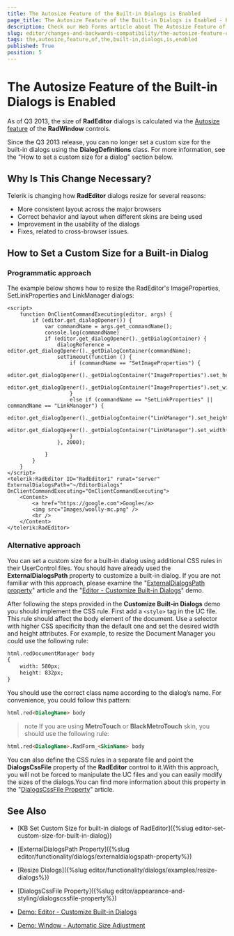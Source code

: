 ```yaml
---
title: The Autosize Feature of the Built-in Dialogs is Enabled
page_title: The Autosize Feature of the Built-in Dialogs is Enabled - RadEditor
description: Check our Web Forms article about The Autosize Feature of the Built-in Dialogs is Enabled.
slug: editor/changes-and-backwards-compatibility/the-autosize-feature-of-the-built-in-dialogs-is-enabled
tags: the,autosize,feature,of,the,built-in,dialogs,is,enabled
published: True
position: 5
---
```


# The Autosize Feature of the Built-in Dialogs is Enabled

As of Q3 2013, the size of **RadEditor** dialogs is calculated via the [Autosize feature](https://demos.telerik.com/aspnet-ajax/window/examples/autosize/defaultcs.aspx) of the **RadWindow** controls.

Since the Q3 2013 release, you can no longer set a custom size for the built-in dialogs using the **DialogDefinitions**	class. For more information, see the "How to set a custom size for a dialog" section below.

## Why Is This Change Necessary?

Telerik is changing how **RadEditor** dialogs resize for several reasons:

* More consistent layout across the major browsers
* Correct behavior and layout when different skins are being used
* Improvement in the usability of the dialogs
* Fixes, related to cross-browser issues.

## How to Set a Custom Size for a Built-in Dialog

### Programmatic approach

The example below shows how to resize the RadEditor's ImageProperties, SetLinkProperties and LinkManager dialogs:

````ASP.NET
<script> 
    function OnClientCommandExecuting(editor, args) {
        if (editor.get_dialogOpener()) {
            var commandName = args.get_commandName();
            console.log(commandName)
            if (editor.get_dialogOpener()._getDialogContainer) {
                dialogReference = editor.get_dialogOpener()._getDialogContainer(commandName);
                setTimeout(function () {
                    if (commandName == "SetImageProperties") {
                        editor.get_dialogOpener()._getDialogContainer("ImageProperties").set_height("600px");
                        editor.get_dialogOpener()._getDialogContainer("ImageProperties").set_width("550px");
                    }
                    else if (commandName == "SetLinkProperties" || commandName == "LinkManager") {
                        editor.get_dialogOpener()._getDialogContainer("LinkManager").set_height("600px");
                        editor.get_dialogOpener()._getDialogContainer("LinkManager").set_width("550px");
                    }
                }, 2000);

            }
        }
    }
</script>
<telerik:RadEditor ID="RadEditor1" runat="server" ExternalDialogsPath="~/EditorDialogs" OnClientCommandExecuting="OnClientCommandExecuting">
    <Content>
        <a href="https://google.com">Google</a>
        <img src="Images/woolly-mc.png" />
        <br />
    </Content>
</telerik:RadEditor>
````

### Alternative approach
You can set a custom size for a built-in dialog using additional CSS rules in their UserControl files. You should have already used the **ExternalDialogsPath** property to customize a built-in dialog. If you are not familiar with this approach, please examine the	"[ExternalDialogsPath property](https://www.telerik.com/help/aspnet-ajax/editor-externaldialogspath-property.html)" article and the "[Editor - Customize Built-in Dialogs](https://demos.telerik.com/aspnet-ajax/editor/examples/externaldialogspath/defaultcs.aspx)" demo.

After following the steps provided in the **Customize Built-in Dialogs** demo you should implement the CSS rule. First add a `<style>` tag in the UC file. This rule should affect the body element of the document. Use a selector with higher CSS specificity than the default one and set the desired width and height attributes. For example, to resize the Document Manager you could use the following rule:

````HTML
html.redDocumentManager body 
{
	width: 580px;
	height: 832px;
}
````

You should use the correct class name according to the dialog’s name. For convenience, you could follow this pattern:

````HTML
html.red<DialogName> body
````

>note If you are using **MetroTouch** or **BlackMetroTouch** skin, you should use the following rule:


````HTML
html.red<DialogName>.RadForm_<SkinName> body
````

You can also define the CSS rules in a separate file and point the **DialogsCssFile** property of the **RadEditor** control to it.With this approach, you will not be forced to manipulate the UC files and you can easily modify the sizes of the dialogs.You can find more information about this property in the "[DialogsCssFile Property](https://www.telerik.com/help/aspnet-ajax/editor-dialogscssfile.html)" article.

## See Also

 * [KB Set Custom Size for built-in dialogs of RadEditor]({%slug editor-set-custom-size-for-built-in-dialog})

 * [ExternalDialogsPath Property]({%slug editor/functionality/dialogs/externaldialogspath-property%})

 * [Resize Dialogs]({%slug editor/functionality/dialogs/examples/resize-dialogs%})

 * [DialogsCssFile Property]({%slug editor/appearance-and-styling/dialogscssfile-property%})

 * [Demo: Editor - Customize Built-in Dialogs](https://demos.telerik.com/aspnet-ajax/editor/examples/externaldialogspath/defaultcs.aspx)

 * [Demo: Window - Automatic Size Adjustment](https://demos.telerik.com/aspnet-ajax/window/examples/autosize/defaultcs.aspx)
